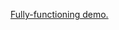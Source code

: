 <a href="http://rawgit.com/rgon/newspaper-frontend/master/squadra-demo.html">Fully-functioning demo.</a>